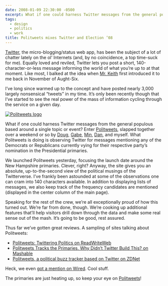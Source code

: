 ```yaml
---
date: 2008-01-09 22:30:00 -0500
excerpt: What if one could harness Twitter messages from the general populous based around a single topic or event? Enter Politweets.
tags:
  - design
  - politics
  - work
title: Politweets mixes Twitter and Election ’08
---
```


[Twitter](http://www.twitter.com/), the micro-blogging/status web app, has been the subject of a lot of chatter lately on the ol’ Internets (and, by no coincidence, a top time-suck for me). Equally loved and reviled, Twitter lets you post a short, 140-character-or-less message informing the world of what you’re up to at that moment. Like most, I balked at the idea when [Mr. Keith](http://adactio.com/) first introduced it to me back in November of Aught-Six.

I’ve long since warmed up to the concept and have posted nearly 3,000 largely nonsensical “tweets” in my time. It’s only been recently though that I’ve started to see the real power of the mass of information cycling through the service on a given day.

[![Politweets logo](http://farm3.static.flickr.com/2099/2181516097_8b5e599b13_t.jpg)](http://flickr.com/photos/jgarber/2181516097/)

What if one could harness Twitter messages from the general populous based around a single topic or event? Enter [Politweets](http://politweets.com/), slapped together over a weekend or so by [Doug](http://www.doug-march.com/), [Gabe](http://ducktyper.com/), [Min](http://www.thoughtsatsix.com/), [Dan](http://www.dancroak.com/), and myself. What Politweets is doing is observing Twitter for messages mentioning any of the Democrats or Republicans currently vying for their respective party’s nomination in the Presidential primaries.

We launched Politweets yesterday, focusing the launch date around the New Hampshire primaries. Clever, right? Anyway, the site gives you an absolute, up-to-the-second view of the political musings of the Twitterverse. I’ve frankly been astounded at some of the observations one can cram into 140 characters available. In addition to displaying lists of messages, we also keep track of the frequency candidates are mentioned (displayed in the center column of the main page).

Speaking for the rest of the crew, we’re all exceptionally proud of how this turned out. We’re far from done, though. We’re cooking up additional features that’ll help visitors drill down through the data and make some real sense out of the mash. It’s going to be good, rest assured.

Thus far we’ve gotten great reviews. A sampling of sites talking about Politweets:

- [Politweets: Twittering Politics on ReadWriteWeb](http://www.readwriteweb.com/archives/politweets_twittering_politics.php)
- [Politweets Tracks the Primaries. Why Didn’t Twitter Build This? on Mashable](http://mashable.com/2008/01/08/politweets/)
- [Politweets, a political buzz tracker based on Twitter on ZDNet](http://blogs.zdnet.com/social/?p=373)

Heck, we even [got a mention on Wired](http://blog.wired.com/27bstroke6/2008/01/local-radio-and.html). Cool stuff.

The primaries are just heating up, so keep your eye on [Politweets](http://politweets.com/)!